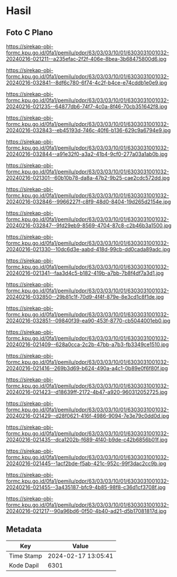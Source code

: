 # Hasil

## Foto C Plano

https://sirekap-obj-formc.kpu.go.id/0fa1/pemilu/pdpr/63/03/03/10/01/6303031001032-20240216-021211--a235efac-2f2f-406e-8bea-3b68475800d6.jpg

https://sirekap-obj-formc.kpu.go.id/0fa1/pemilu/pdpr/63/03/03/10/01/6303031001032-20240216-032841--8df6c780-6f74-4c2f-b4ce-e74cddb1e0e9.jpg

https://sirekap-obj-formc.kpu.go.id/0fa1/pemilu/pdpr/63/03/03/10/01/6303031001032-20240216-021235--64877db6-74f7-4c0a-8f46-70cb351642f8.jpg

https://sirekap-obj-formc.kpu.go.id/0fa1/pemilu/pdpr/63/03/03/10/01/6303031001032-20240216-032843--eb45193d-746c-40f6-b136-629c9a6794e9.jpg

https://sirekap-obj-formc.kpu.go.id/0fa1/pemilu/pdpr/63/03/03/10/01/6303031001032-20240216-032844--a91e32f0-a3a2-41b4-9cf0-277a03a1ab0b.jpg

https://sirekap-obj-formc.kpu.go.id/0fa1/pemilu/pdpr/63/03/03/10/01/6303031001032-20240216-021301--60b10b78-da8a-47b2-9b25-cae2cdc572dd.jpg

https://sirekap-obj-formc.kpu.go.id/0fa1/pemilu/pdpr/63/03/03/10/01/6303031001032-20240216-032846--9966227f-c8f9-48d0-8404-19d265d2154e.jpg

https://sirekap-obj-formc.kpu.go.id/0fa1/pemilu/pdpr/63/03/03/10/01/6303031001032-20240216-032847--9fd29eb9-8569-4704-87c8-c2b46b3a1500.jpg

https://sirekap-obj-formc.kpu.go.id/0fa1/pemilu/pdpr/63/03/03/10/01/6303031001032-20240216-021330--10dc6d3e-aabd-418d-99cb-dd0cada89adc.jpg

https://sirekap-obj-formc.kpu.go.id/0fa1/pemilu/pdpr/63/03/03/10/01/6303031001032-20240216-021341--faa3d4c5-b182-419b-a7bb-7b8f4df7a3d1.jpg

https://sirekap-obj-formc.kpu.go.id/0fa1/pemilu/pdpr/63/03/03/10/01/6303031001032-20240216-032850--29b81c1f-70d9-4f4f-879e-8e3cd1c8f1de.jpg

https://sirekap-obj-formc.kpu.go.id/0fa1/pemilu/pdpr/63/03/03/10/01/6303031001032-20240216-032851--09840f39-ea90-453f-8770-cb5044001eb0.jpg

https://sirekap-obj-formc.kpu.go.id/0fa1/pemilu/pdpr/63/03/03/10/01/6303031001032-20240216-021409--628a0cca-2c2b-47bb-a7b3-fb3349ce1510.jpg

https://sirekap-obj-formc.kpu.go.id/0fa1/pemilu/pdpr/63/03/03/10/01/6303031001032-20240216-021416--269b3d69-b624-490a-a4c1-0b89e0f6f80f.jpg

https://sirekap-obj-formc.kpu.go.id/0fa1/pemilu/pdpr/63/03/03/10/01/6303031001032-20240216-021423--d18639ff-2172-4b47-a920-960312052725.jpg

https://sirekap-obj-formc.kpu.go.id/0fa1/pemilu/pdpr/63/03/03/10/01/6303031001032-20240216-021429--d28f0621-416f-4986-9094-7e3e79c0dd0d.jpg

https://sirekap-obj-formc.kpu.go.id/0fa1/pemilu/pdpr/63/03/03/10/01/6303031001032-20240216-021435--dca1202b-f689-4f40-b9de-c42b6856b01f.jpg

https://sirekap-obj-formc.kpu.go.id/0fa1/pemilu/pdpr/63/03/03/10/01/6303031001032-20240216-021445--1acf2bde-f5ab-421c-952c-99f3dac2cc9b.jpg

https://sirekap-obj-formc.kpu.go.id/0fa1/pemilu/pdpr/63/03/03/10/01/6303031001032-20240216-021455--3a435187-bfc9-4b85-98f8-c36d1cf3708f.jpg

https://sirekap-obj-formc.kpu.go.id/0fa1/pemilu/pdpr/63/03/03/10/01/6303031001032-20240216-021217--90a96bd6-0f50-4b40-ad21-d5b17081817d.jpg


## Metadata

| Key        | Value               |
| ---------- | ------------------- |
| Time Stamp | 2024-02-17 13:05:41 |
| Kode Dapil | 6301                |



